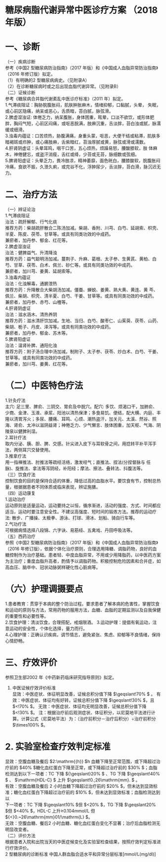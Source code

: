 # 糖尿病脂代谢异常中医诊疗方案 （2018 年版）  
# 一、诊断  
（一）疾病诊断  
参考《中国2 型糖尿病防治指南》（2017 年版）和《中国成人血脂异常防治指南》（2016 年修订版）拟定。  
（1）有明确的2 型糖尿病病史。（见附录A）  
（2）在诊断糖尿病时或之后出现血脂代谢异常。（见附录B）  
（二）证候诊断  
参考《糖尿病合并脂代谢紊乱中医诊疗标准》（2011 年）拟定。  
1.气滞痰阻证：胸胁脘腹胀闷，肌肤肿胀麻木，情绪抑郁，口黏腻，头晕， 失眠，或心前区隐痛，纳呆或恶心，舌质暗，苔白腻，脉弦滑。  
2.脾虚湿浊证: 体倦乏力，纳呆腹胀，身体困重，眩晕，口淡不欲饮，或形体肥胖，胸闷气短，心前区闷痛，或呕恶脘满，肢麻沉重，舌淡胖，苔白浊或腻，脉濡缓或细滑。  
3.浊毒内蕴证：口苦烦热，胁腹满痛，身重头蒙，呕恶，大便干结或粘滞，肌肤多暗褐斑或疖肿，或心痛肢麻，舌紫暗红，苔浊厚腻或黄，脉弦或滑或濡数。  
4.肝肾阴虚证：头晕耳鸣，咽干口苦，五心烦热，烦躁易怒，腰酸膝软，肢 体麻木，神倦健忘，或盗汗消瘦，舌红或绛，少苔或无苔，脉细数或弦细。  
5.脾肾阳虚证：头晕乏力，畏冷肢凉，精神萎靡，面色晄白，腰膝酸软，脘腹胀闷冷痛，食欲不振，久泄久痢，或完谷不化，浮肿尿少，舌淡胖，苔白滑，脉沉迟无力。  
# 二、治疗方法  
（一）辨证论治  
1.气滞痰阻证  
治法：疏肝解郁、行气化痰  
推荐方药：柴胡疏肝散合二陈汤加减。柴胡、香附、川芎、白芍、延胡索、枳壳、半夏、陈皮、茯苓、甘草等。或具有同类功效的中成药。  
兼瘀者，加丹参、郁金、红花等。  
2.脾虚湿浊证  
治法：健脾益气、升清降浊  
推荐方药：益气聪明汤加减。蔓荆子、升麻、葛根、太子参、生黄芪、黄柏、白芍、甘草、茯苓、白术、佩兰、砂仁等。或具有同类功效的中成药。  
兼瘀者，加川芎、姜黄、延胡索等。  
3.浊毒内蕴证  
治法：化浊解毒，通腑泄热  
推荐方药：升降散合大柴胡汤加减。僵蚕、蝉蜕、姜黄、熟大黄、黄连、黄 芩、佩兰、柴胡、枳壳、清半夏、白芍、干姜、甘草等。或具有同类功效的中成药。  
兼瘀者，加丹参、赤芍、山楂等。  
4.肝肾阴虚证  
治法：滋水涵木、清热养阴  
推荐方药：滋水清肝饮加减。生地、当归、白芍、酸枣仁、山茱萸、茯苓、山药、柴胡、栀子、丹皮、泽泻等。或具有同类功效的中成药。  
兼瘀者，加丹参、郁金、苏木等。  
5.脾肾阳虚证  
治法：温肾补脾、通阳化浊  
推荐方药：附子汤合理中汤加减。制附子、太子参、茯苓、炒白术、白芍、干姜、甘草等。或具有同类功效的中成药。  
兼瘀者，加川芎、姜黄、红花等。  
# （二）中医特色疗法  
1.针灸疗法  
主穴: 足三里、脾俞、三阴交、胃俞及中脘穴。配穴: 多饮、烦渴口干，加肺俞、少商、金津、玉液、承浆、阳池以清热保津；多食易饥、便结，配大横、内庭、丰隆以清胃泻火；多尿、腰痛、耳鸣、心烦、潮热盗汗，加关元、太溪、然谷、照海、肾俞、太冲以滋阴益肾；神倦乏力、少气懒言、肢体困重，加天枢、气海、阴陵泉以健脾利湿。  
2.耳针疗法  
取内分泌、胰、胆、脾、交感。针尖进入皮下与耳软骨之间，用捻转平补平泻手法，两侧耳穴交替使用。  
3.推拿疗法  
用一指禅推法、肘推法等疏经活络，激发经气；直推法、捏法(分捏督脉与 任脉)、旋推法、拿法等泻阴经，补阳经；摩法、擦法、叠转法、抖腹法等。  
（三）饮食疗法  
控制饮食的目的是保持合适的体重，降低过高的血脂水平。要饮食有节，控制总热量，根据据患者不同体质或临床表现，辨证施膳。  
（四）运动康复  
1.运动治疗  
运动原则是适量运动，运动要持之以恒，循序渐进，活动的强度、方式、时间都应适当，运动时要注意安全性。不建议高强度、短时间的锻炼方法。推荐的运动疗法: 散步、广播操、太极拳、游泳、打球、滑冰、划船、骑自行车等。  
2.气功疗法  
可根据病情选择八段锦、六字诀、易筋经、五禽戏、丹田呼吸法等。  
（五）西药治疗  
参照《中国2 型糖尿病防治指南》（2017 年版）和《中国成人血脂异常防治指南》（2016 年修订版），依据个体化治疗原则，合理选用降糖、调脂药物，良好的血糖控制作为治疗基础。患者轻、中度血脂异常，不用或少用降脂药，以中医药方案为主治疗；重度血脂升高者，酌情予以调脂药物。积极控制危险因素和合并症，如高血压、脑卒中、冠状动脉粥样硬化性心脏病等。  
# （六）护理调摄要点  
1.患者教育：贯穿于本病的整个防治过程。要求患者了解本病的危害性，掌握饮食和运动的原则与方法，常用药物的服用方法，血糖、血脂的定期监测以及自我保健的重要性和必要性等。  
2.饮食护理：清淡饮食，合理搭配，戒烟限酒。 3.运动护理：提倡有氧运动，注意运动的安全性，个体化选择，量力而行。  
4.心理护理：正确认识疾病，调节情志，避免紧张、焦虑、抑郁等不良情绪，保持心情舒畅。  
# 三、疗效评价  
参照卫生部2002 年《中药新药临床研究指导原则》拟定。  
1. 中医证候疗效评价标准  
显效：中医症状、体征明显改善，证候总积分值下降 $\geqslant\!70\% $ 。  有效：中医症状、体征均有好转，证候总积分值下降 $\geqslant\!30\% $，且 $<\!70\% $。 无效：中医症状、体征均无明显改善，证候总积分值下降 $<\!30\% $。 注：根据治疗前后观测症状、体征积分，以尼莫地平法进行计算。计算公式（尼莫地平法）为：（治疗前积分－治疗后积分）÷治疗前积分 $\times100\% $。  
# 2. 实验室检查疗效判定标准  
显效：空腹血糖及餐后 $2\:\mathrm{{h}} $h 血糖下降至正常范围，或下降超过治疗前的 $40\% $糖化血红蛋白下降至正常，或下降超过治疗前的 $30\% $；血脂检测达到以下一项者：TC 下降 ${\geqslant}20\% $ 、TG 下降 $\geqslant\!40\% $ 、 $\mathrm{HDL-C} $  上升 $\geqslant\!0.\;26\mathrm{mm}. $ 。  
有效：空腹血糖及餐后 2 小时血糖下降超过治疗前的 $20\% $，但未达到显效标准；糖化血红蛋白下降超过治疗前的 $10\% $，但未达到显效标准；血脂检测达到以  
下一项者：TC 下降 $\geqslant10\% $但 $<20\% $，TG 下降 $\geqslant20\% $但 $<40\% $，HDL-C 上升≥0.104mmol/L 但 ${<}0.~26\mathrm{mm}01/\mathrm{L} $。  
无效：空腹血糖、餐后2 小时血糖、糖化血红蛋白变化不显著；治疗后血脂检测无明显改变者。  
（二）评价方法  
根据患者入院和出院当天的中医症候变化及实验室检查结果，按照疗效判定标准进行疗效评价。  
2 型糖尿病的诊断标准 
中国人群血脂合适水平和异常分层标准[mmol/L(mg/dl)] 